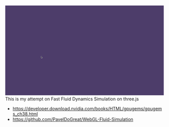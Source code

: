 ![flame](flame.gif)
This is my attempt on Fast Fluid Dynamics Simulation on three.js
- https://developer.download.nvidia.com/books/HTML/gpugems/gpugems_ch38.html
- https://github.com/PavelDoGreat/WebGL-Fluid-Simulation

